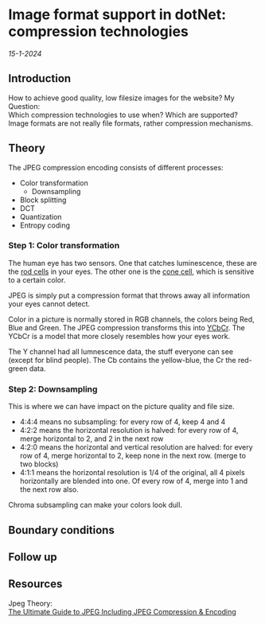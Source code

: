 # Image format support in dotNet: compression technologies

*15-1-2024*

## Introduction

How to achieve good quality, low filesize images for the website?
My Question:  
Which compression technologies to use when?
Which are supported?
Image formats are not really file formats, rather compression mechanisms.

## Theory

The JPEG compression encoding consists of different processes:

- Color transformation
	- Downsampling
- Block splitting
- DCT
- Quantization
- Entropy coding

### Step 1: Color transformation

The human eye has two sensors.
One that catches luminescence, these are the [rod cells](https://en.wikipedia.org/wiki/Rod_cell) in your eyes.
The other one is the [cone cell](https://en.wikipedia.org/wiki/Cone_cell), which is sensitive to a certain color.

JPEG is simply put a compression format that throws away all information your eyes cannot detect.

Color in a picture is normally stored in RGB channels, the colors being Red, Blue and Green. The JPEG compression
transforms this into [YCbCr](https://en.wikipedia.org/wiki/YCbCr). The YCbCr is a model that more closely resembles how
your eyes work.

The Y channel had all lumnescence data, the stuff everyone can see (except for blind people).
The Cb contains the yellow-blue, the Cr the red-green data.

### Step 2: Downsampling

This is where we can have impact on the picture quality and file size.

- 4:4:4 means no subsampling: for every row of 4, keep 4 and 4
- 4:2:2 means the horizontal resolution is halved: for every row of 4, merge horizontal to 2, and 2 in the next row
- 4:2:0 means the horizontal and vertical resolution are halved: for every row of 4, merge horizontal to 2, keep none in
  the next row. (merge to two blocks)
- 4:1:1 means the horizontal resolution is 1/4 of the original, all 4 pixels horizontally are blended into one. Of every
  row of 4, merge into 1 and the next row also.

Chroma subsampling can make your colors look dull.

## Boundary conditions

## Follow up

## Resources

Jpeg Theory:    
[The Ultimate Guide to JPEG Including JPEG Compression & Encoding](https://www.thewebmaster.com/jpeg-definitive-guide/)